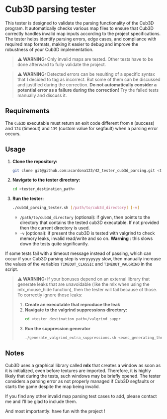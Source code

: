# Cub3D parsing tester

This tester is designed to validate the parsing functionality of the Cub3D program. It automatically checks various map files to ensure that Cub3D correctly handles invalid map inputs according to the project specifications. The tester helps identify parsing errors, edge cases, and compliance with required map formats, making it easier to debug and improve the robustness of your Cub3D implementation.


> **⚠️ WARNING:**
> Only invalid maps are tested. Other tests have to be done afterward to fully validate the project.


> **⚠️ WARNING:**
> Detected errors can be resulting of a specific syntax that **I** decided to tag as incorrect. But some of them can be discussed and justified during the correction. **Do not automatically consider a potential error as a failure during the correction!** Try the failed tests manually and discuss it.

## Requirements

The `Cub3D` executable must return an exit code different from `0` (success) and `124` (timeout) and `139` (custom value for segfault) when a parsing error occurs.

## Usage

1. **Clone the repository:**
   ```bash
   git clone git@github.com:acardona123/42_tester_cub3d_parsing.git <tester_destination_path>
   ```

2. **Navigate to the tester directory:**
   ```bash
   cd <tester_destination_path>
   ```

3. **Run the tester:**
   ```bash
   ./cub3d_parsing_tester.sh [/path/to/cub3d_directory] [-v]
   ```
   - `/path/to/cub3d_directory` (optional): if given, then points to the directory that contains the tested cub3D executable. If not provided then the current directory is used.
   - `-v` (optional): if present the cub3D is tested with valgrind to check memory leaks, invalid read/write and so on. **Warning** : this slows down the tests quite significantly.


If some tests fail with a timeout message instead of passing, which can occur if your Cub3D parsing step is veryyyyyy slow, then manually increase the values of the variables `TIMEOUT_CLASSIC` and `TIMEOUT_VALGRIND` in the script.

> **⚠️ WARNING:**
> If your bonuses depend on an external library that generate leaks that are unavoidable (like the mlx when using the mlx_mouse_hide function), then the tester will fail because of those. To correctly ignore those leaks:
> 1. **Create an executable that reproduce the leak**
> 2. **Navigate to the valgrind suppressions directory:**
>    ```bash
>    cd <tester_destination_path>/valgrind_suppr
>    ```
> 3. **Run the suppression generator**
>    ```bash
>    ./generate_valgrind_extra_suppressions.sh <exec_generating_the_leak> <name_to_save_the_leak_file>
>    ```


## Notes
Cub3D uses a graphical library called **mlx** that creates a window as soon as it is initialized, even before textures are imported. Therefore, it is highly likely that during the tests, such windows may be briefly opened.
The tester considers a parsing error as not properly managed if Cub3D segfaults or starts the game despite the map being invalid.

If you find any other invalid map parsing test cases to add, please contact me and I'll be glad to include them.

And most importantly: have fun with the project !